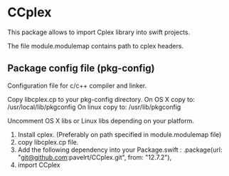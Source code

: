 # CCplex
This package allows to import Cplex library into swift projects.

The file module.modulemap contains path to cplex headers.


## Package config file (pkg-config)
Configuration file for c/c++ compiler and linker.

Copy libcplex.cp to your pkg-config directory.
On OS X copy to: /usr/local/lib/pkgconfig
On linux copy to: /usr/lib/pkgconfig

Uncomment OS X libs or Linux libs depending on your platform.

1) Install cplex. (Preferably on path specified in module.modulemap file)
2) copy libcplex.cp file.
3) Add the following dependency into your Package.swift : .package(url: "git@github.com:pavelrt/CCplex.git", from: "12.7.2"),
4) import CCplex
